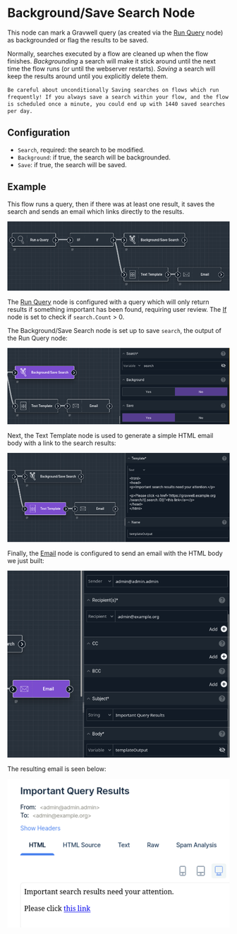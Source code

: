 # Background/Save Search Node

This node can mark a Gravwell query (as created via the [Run Query](runquery) node) as backgrounded or flag the results to be saved.

Normally, searches executed by a flow are cleaned up when the flow finishes. *Backgrounding* a search will make it stick around until the next time the flow runs (or until the webserver restarts). *Saving* a search will keep the results around until you explicitly delete them.

```{note}
Be careful about unconditionally Saving searches on flows which run frequently! If you always save a search within your flow, and the flow is scheduled once a minute, you could end up with 1440 saved searches per day.
```

## Configuration

* `Search`, required: the search to be modified.
* `Background`: if true, the search will be backgrounded.
* `Save`: if true, the search will be saved.

## Example

This flow runs a query, then if there was at least one result, it saves the search and sends an email which links directly to the results.

![](bgsave1.png)

The [Run Query](runquery) node is configured with a query which will only return results if something important has been found, requiring user review. The [If](if) node is set to check if `search.Count` > 0.

The Background/Save Search node is set up to save `search`, the output of the Run Query node:

![](bgsave2.png)

Next, the Text Template node is used to generate a simple HTML email body with a link to the search results:

![](bgsave3.png)

Finally, the [Email](email) node is configured to send an email with the HTML body we just built:

![](bgsave4.png)

The resulting email is seen below:

![](bgsave5.png)
